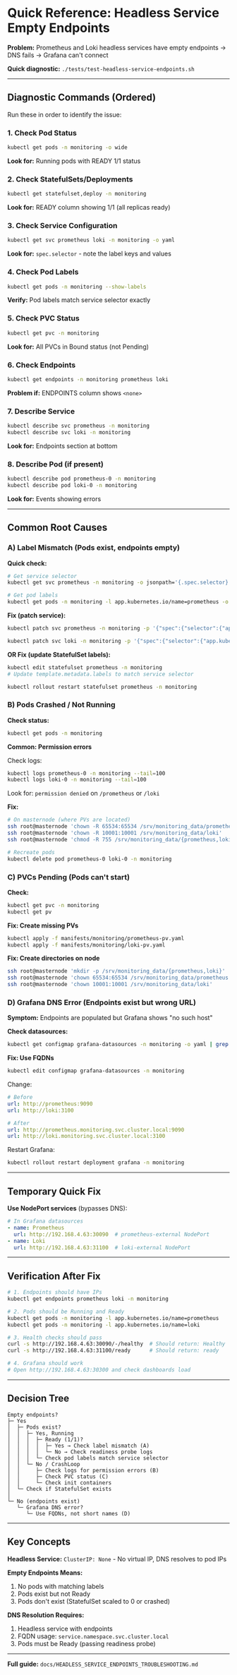 # Quick Reference: Headless Service Empty Endpoints

**Problem:** Prometheus and Loki headless services have empty endpoints → DNS fails → Grafana can't connect

**Quick diagnostic:** `./tests/test-headless-service-endpoints.sh`

---

## Diagnostic Commands (Ordered)

Run these in order to identify the issue:

### 1. Check Pod Status

```bash
kubectl get pods -n monitoring -o wide
```

**Look for:** Running pods with READY 1/1 status

### 2. Check StatefulSets/Deployments

```bash
kubectl get statefulset,deploy -n monitoring
```

**Look for:** READY column showing 1/1 (all replicas ready)

### 3. Check Service Configuration

```bash
kubectl get svc prometheus loki -n monitoring -o yaml
```

**Look for:** `spec.selector` - note the label keys and values

### 4. Check Pod Labels

```bash
kubectl get pods -n monitoring --show-labels
```

**Verify:** Pod labels match service selector exactly

### 5. Check PVC Status

```bash
kubectl get pvc -n monitoring
```

**Look for:** All PVCs in Bound status (not Pending)

### 6. Check Endpoints

```bash
kubectl get endpoints -n monitoring prometheus loki
```

**Problem if:** ENDPOINTS column shows `<none>`

### 7. Describe Service

```bash
kubectl describe svc prometheus -n monitoring
kubectl describe svc loki -n monitoring
```

**Look for:** Endpoints section at bottom

### 8. Describe Pod (if present)

```bash
kubectl describe pod prometheus-0 -n monitoring
kubectl describe pod loki-0 -n monitoring
```

**Look for:** Events showing errors

---

## Common Root Causes

### A) Label Mismatch (Pods exist, endpoints empty)

**Quick check:**
```bash
# Get service selector
kubectl get svc prometheus -n monitoring -o jsonpath='{.spec.selector}'

# Get pod labels
kubectl get pods -n monitoring -l app.kubernetes.io/name=prometheus -o jsonpath='{.items[0].metadata.labels}'
```

**Fix (patch service):**
```bash
kubectl patch svc prometheus -n monitoring -p '{"spec":{"selector":{"app.kubernetes.io/name":"prometheus","app.kubernetes.io/component":"monitoring"}}}'

kubectl patch svc loki -n monitoring -p '{"spec":{"selector":{"app.kubernetes.io/name":"loki","app.kubernetes.io/component":"logging"}}}'
```

**OR Fix (update StatefulSet labels):**
```bash
kubectl edit statefulset prometheus -n monitoring
# Update template.metadata.labels to match service selector

kubectl rollout restart statefulset prometheus -n monitoring
```

### B) Pods Crashed / Not Running

**Check status:**
```bash
kubectl get pods -n monitoring
```

**Common: Permission errors**

Check logs:
```bash
kubectl logs prometheus-0 -n monitoring --tail=100
kubectl logs loki-0 -n monitoring --tail=100
```

Look for: `permission denied` on `/prometheus` or `/loki`

**Fix:**
```bash
# On masternode (where PVs are located)
ssh root@masternode 'chown -R 65534:65534 /srv/monitoring_data/prometheus'
ssh root@masternode 'chown -R 10001:10001 /srv/monitoring_data/loki'
ssh root@masternode 'chmod -R 755 /srv/monitoring_data/{prometheus,loki}'

# Recreate pods
kubectl delete pod prometheus-0 loki-0 -n monitoring
```

### C) PVCs Pending (Pods can't start)

**Check:**
```bash
kubectl get pvc -n monitoring
kubectl get pv
```

**Fix: Create missing PVs**
```bash
kubectl apply -f manifests/monitoring/prometheus-pv.yaml
kubectl apply -f manifests/monitoring/loki-pv.yaml
```

**Fix: Create directories on node**
```bash
ssh root@masternode 'mkdir -p /srv/monitoring_data/{prometheus,loki}'
ssh root@masternode 'chown 65534:65534 /srv/monitoring_data/prometheus'
ssh root@masternode 'chown 10001:10001 /srv/monitoring_data/loki'
```

### D) Grafana DNS Error (Endpoints exist but wrong URL)

**Symptom:** Endpoints are populated but Grafana shows "no such host"

**Check datasources:**
```bash
kubectl get configmap grafana-datasources -n monitoring -o yaml | grep url:
```

**Fix: Use FQDNs**
```bash
kubectl edit configmap grafana-datasources -n monitoring
```

Change:
```yaml
# Before
url: http://prometheus:9090
url: http://loki:3100

# After
url: http://prometheus.monitoring.svc.cluster.local:9090
url: http://loki.monitoring.svc.cluster.local:3100
```

Restart Grafana:
```bash
kubectl rollout restart deployment grafana -n monitoring
```

---

## Temporary Quick Fix

**Use NodePort services** (bypasses DNS):

```yaml
# In Grafana datasources
- name: Prometheus
  url: http://192.168.4.63:30090  # prometheus-external NodePort
- name: Loki
  url: http://192.168.4.63:31100  # loki-external NodePort
```

---

## Verification After Fix

```bash
# 1. Endpoints should have IPs
kubectl get endpoints prometheus loki -n monitoring

# 2. Pods should be Running and Ready
kubectl get pods -n monitoring -l app.kubernetes.io/name=prometheus
kubectl get pods -n monitoring -l app.kubernetes.io/name=loki

# 3. Health checks should pass
curl -s http://192.168.4.63:30090/-/healthy  # Should return: Healthy
curl -s http://192.168.4.63:31100/ready      # Should return: ready

# 4. Grafana should work
# Open http://192.168.4.63:30300 and check dashboards load
```

---

## Decision Tree

```
Empty endpoints?
├─ Yes
│  ├─ Pods exist?
│  │  ├─ Yes, Running
│  │  │  ├─ Ready (1/1)?
│  │  │  │  ├─ Yes → Check label mismatch (A)
│  │  │  │  └─ No → Check readiness probe logs
│  │  │  └─ Check pod labels match service selector
│  │  └─ No / CrashLoop
│  │     ├─ Check logs for permission errors (B)
│  │     ├─ Check PVC status (C)
│  │     └─ Check init containers
│  └─ Check if StatefulSet exists
│
└─ No (endpoints exist)
   └─ Grafana DNS error?
      └─ Use FQDNs, not short names (D)
```

---

## Key Concepts

**Headless Service:** `ClusterIP: None` - No virtual IP, DNS resolves to pod IPs

**Empty Endpoints Means:**
1. No pods with matching labels
2. Pods exist but not Ready
3. Pods don't exist (StatefulSet scaled to 0 or crashed)

**DNS Resolution Requires:**
1. Headless service with endpoints
2. FQDN usage: `service.namespace.svc.cluster.local`
3. Pods must be Ready (passing readiness probe)

---

**Full guide:** `docs/HEADLESS_SERVICE_ENDPOINTS_TROUBLESHOOTING.md`
